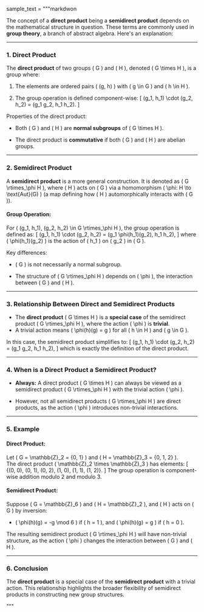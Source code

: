 sample_text = """markdwon

The concept of a **direct product** being a **semidirect product** depends on the mathematical structure in question. These terms are commonly used in **group theory**, a branch of abstract algebra. Here's an explanation:

---

### **1. Direct Product**

The **direct product** of two groups \( G \) and \( H \), denoted \( G \times H \), is a group where:

1. The elements are ordered pairs \( (g, h) \) with \( g \in G \) and \( h \in H \).

2. The group operation is defined component-wise:
   \[
   (g_1, h_1) \cdot (g_2, h_2) = (g_1 g_2, h_1 h_2).
   \]

Properties of the direct product:

- Both \( G \) and \( H \) are **normal subgroups** of \( G \times H \).

- The direct product is **commutative** if both \( G \) and \( H \) are abelian groups.

---

### **2. Semidirect Product**

A **semidirect product** is a more general construction. It is denoted as \( G \rtimes_\phi H \), where \( H \) acts on \( G \) via a homomorphism \( \phi: H \to \text{Aut}(G) \) (a map defining how \( H \) automorphically interacts with \( G \)).

#### Group Operation:

For \( (g_1, h_1), (g_2, h_2) \in G \rtimes_\phi H \), the group operation is defined as:
\[
(g_1, h_1) \cdot (g_2, h_2) = (g_1 \phi(h_1)(g_2), h_1 h_2),
\]
where \( \phi(h_1)(g_2) \) is the action of \( h_1 \) on \( g_2 \) in \( G \).

Key differences:

- \( G \) is not necessarily a normal subgroup.

- The structure of \( G \rtimes_\phi H \) depends on \( \phi \), the interaction between \( G \) and \( H \).

---

### **3. Relationship Between Direct and Semidirect Products**

- The **direct product** \( G \times H \) is a **special case** of the semidirect product \( G \rtimes_\phi H \), where the action \( \phi \) is **trivial**.  
- A trivial action means \( \phi(h)(g) = g \) for all \( h \in H \) and \( g \in G \).

In this case, the semidirect product simplifies to:
\[
(g_1, h_1) \cdot (g_2, h_2) = (g_1 g_2, h_1 h_2),
\]
which is exactly the definition of the direct product.

---

### **4. When is a Direct Product a Semidirect Product?**

- **Always:** A direct product \( G \times H \) can always be viewed as a semidirect product \( G \rtimes_\phi H \) with the trivial action \( \phi \).

- However, not all semidirect products \( G \rtimes_\phi H \) are direct products, as the action \( \phi \) introduces non-trivial interactions.

---

### **5. Example**

#### Direct Product:

Let \( G = \mathbb{Z}_2 = \{0, 1\} \) and \( H = \mathbb{Z}_3 = \{0, 1, 2\} \).  
The direct product \( \mathbb{Z}_2 \times \mathbb{Z}_3 \) has elements:
\[
\{(0, 0), (0, 1), (0, 2), (1, 0), (1, 1), (1, 2)\}.
\]
The group operation is component-wise addition modulo 2 and modulo 3.

#### Semidirect Product:

Suppose \( G = \mathbb{Z}_6 \) and \( H = \mathbb{Z}_2 \), and \( H \) acts on \( G \) by inversion:

- \( \phi(h)(g) = -g \mod 6 \) if \( h = 1 \), and \( \phi(h)(g) = g \) if \( h = 0 \).

The resulting semidirect product \( G \rtimes_\phi H \) will have non-trivial structure, as the action \( \phi \) changes the interaction between \( G \) and \( H \).

---

### **6. Conclusion**

The **direct product** is a special case of the **semidirect product** with a trivial action. This relationship highlights the broader flexibility of semidirect products in constructing new group structures.

"""